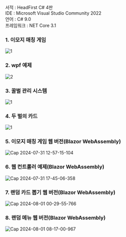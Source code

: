 서적 :  HeadFirst C# 4판  
IDE : Microsoft Visual Studio Community 2022  
언어 : C# 9.0    
프레임워크  : NET Core 3.1  

### 1. 이모지 매칭 게임
![1](https://github.com/doomout/Head_First_CSharp/assets/13861731/2e4ef34a-977f-458f-881e-4155bdb210c4)

### 2. wpf 예제
![2](https://github.com/doomout/Head_First_CSharp/assets/13861731/4a445c3b-b880-4e78-9658-89987945d1e9)

### 3. 꿀벌 관리 시스템
![1](https://github.com/doomout/Head_First_CSharp/assets/13861731/563a9b39-fc83-4d0d-a8dd-6da4a2d9f96b)

### 4. 두 벌의 카드
![1](https://github.com/doomout/Head_First_CSharp/assets/13861731/2d0dd44d-4023-4ff1-959d-7f7756bf11ba)

### 5. 이모지 매칭 게임 웹 버전(Blazor WebAssembly)
![Cap 2024-07-31 12-57-15-104](https://github.com/user-attachments/assets/cc20b69e-6a54-4080-9794-3542653635da)

### 6. 웹 컨트롤러 예제(Blazor WebAssembly)
![Cap 2024-07-31 17-45-06-358](https://github.com/user-attachments/assets/63f71dcb-e144-46c4-b83c-d78084310aad)

### 7. 랜덤 카드 뽑기 웹 버전(Blazor WebAssembly)
![Cap 2024-08-01 00-29-55-766](https://github.com/user-attachments/assets/2ccb6385-4f93-4212-854b-229f015798f9)

### 8. 랜덤 메뉴 웹 버전(Blazor WebAssembly)
![Cap 2024-08-01 08-17-00-967](https://github.com/user-attachments/assets/3b55dc9d-4997-4129-a20f-c0eba9654f8b)

